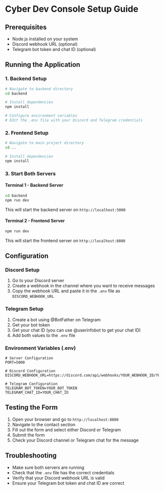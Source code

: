 # Cyber Dev Console Setup Guide

## Prerequisites
- Node.js installed on your system
- Discord webhook URL (optional)
- Telegram bot token and chat ID (optional)

## Running the Application

### 1. Backend Setup
```bash
# Navigate to backend directory
cd backend

# Install dependencies
npm install

# Configure environment variables
# Edit the .env file with your Discord and Telegram credentials
```

### 2. Frontend Setup
```bash
# Navigate to main project directory
cd ..

# Install dependencies
npm install
```

### 3. Start Both Servers

#### Terminal 1 - Backend Server
```bash
cd backend
npm run dev
```
This will start the backend server on `http://localhost:5000`

#### Terminal 2 - Frontend Server
```bash
npm run dev
```
This will start the frontend server on `http://localhost:8080`

## Configuration

### Discord Setup
1. Go to your Discord server
2. Create a webhook in the channel where you want to receive messages
3. Copy the webhook URL and paste it in the `.env` file as `DISCORD_WEBHOOK_URL`

### Telegram Setup
1. Create a bot using @BotFather on Telegram
2. Get your bot token
3. Get your chat ID (you can use @userinfobot to get your chat ID)
4. Add both values to the `.env` file

### Environment Variables (.env)
```
# Server Configuration
PORT=5000

# Discord Configuration
DISCORD_WEBHOOK_URL=https://discord.com/api/webhooks/YOUR_WEBHOOK_ID/YOUR_WEBHOOK_TOKEN

# Telegram Configuration
TELEGRAM_BOT_TOKEN=YOUR_BOT_TOKEN
TELEGRAM_CHAT_ID=YOUR_CHAT_ID
```

## Testing the Form
1. Open your browser and go to `http://localhost:8080`
2. Navigate to the contact section
3. Fill out the form and select either Discord or Telegram
4. Submit the form
5. Check your Discord channel or Telegram chat for the message

## Troubleshooting
- Make sure both servers are running
- Check that the `.env` file has the correct credentials
- Verify that your Discord webhook URL is valid
- Ensure your Telegram bot token and chat ID are correct
